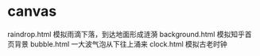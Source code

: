 # canvas
raindrop.html 模拟雨滴下落，到达地面形成涟漪
background.html 模拟知乎首页背景
bubble.html 一大波气泡从下往上涌来
clock.html 模拟古老时钟
